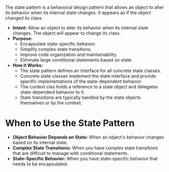 The state pattern is a behavioral design pattern that allows an object to alter its behavior when its internal state changes. It appears as if the object changed its class.

+ **Intent:** Allow an object to alter its behavior when its internal state changes. The object will appear to change its class.
+ **Purpose:**
	+ Encapsulate state-specific behavior.
	+ Simplify complex state transitions.
	+ Improve code organization and maintainability.
	+ Eliminate large conditional statements based on state.
+ **How it Works:** 
	+ The state pattern defines an interface for all concrete state classes.
	+ Concrete state classes implement the state interface and provide specific implementations of the state-dependent behavior.
	+ The context clas holds a reference to a state object and delegates state-dependent behavior to it.
	+ State transitions are typically handled by the state objects themselves or by the context.

# When to Use the State Pattern

+ **Object Behavior Depends on State:** When an object's behavior changes based on its internal state.
+ **Complex State Transitions:** When you have complex state transitions that are difficult to manage with conditional statements.
+ **State-Specific Behavior:** When you have state-specific behavior that needs to be encapsulated.